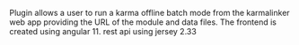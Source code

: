 Plugin allows a user to run a karma offline batch mode from the karmalinker web app providing the URL of the module and data files.
The frontend is created using angular 11. rest api using jersey 2.33
